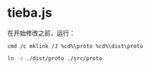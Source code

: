 # tieba.js


在开始修改之前，运行：

```shell
cmd /c mklink /J %cd%\proto %cd%\dist\proto
```

```bash
ln -s ./dist/proto ./src/proto
```

